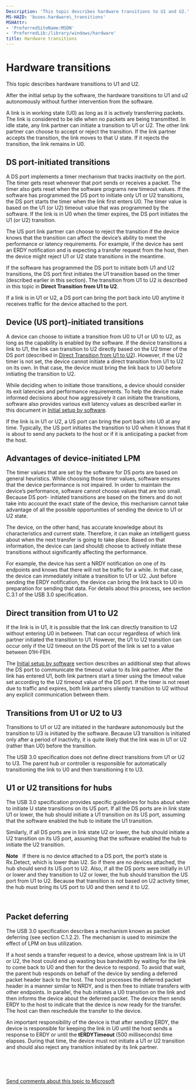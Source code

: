 ```yaml
---
Description: 'This topic describes hardware transitions to U1 and U2.'
MS-HAID: 'buses.hardware\_transitions'
MSHAttr:
- 'PreferredSiteName:MSDN'
- 'PreferredLib:/library/windows/hardware'
title: Hardware transitions
---
```


# Hardware transitions


This topic describes hardware transitions to U1 and U2.

After the initial setup by the software, the hardware transitions to U1 and u2 autonomously without further intervention from the software.

A link is in working state (U0) as long as it is actively transferring packets. The link is considered to be idle when no packets are being transmitted. In idle state, any link partner can initiate a transition to U1 or U2. The other link partner can choose to accept or reject the transition. If the link partner accepts the transition, the link moves to that U state. If it rejects the transition, the link remains in U0.

## DS port-initiated transitions


A DS port implements a timer mechanism that tracks inactivity on the port. The timer gets reset whenever that port sends or receives a packet. The timer also gets reset when the software programs new timeout values. If the software has programmed the DS port to initiate only U1 or U2 transitions, the DS port starts the timer when the link first enters U0. The timer value is based on the U1 (or U2) timeout value that was programmed by the software. If the link is in U0 when the timer expires, the DS port initiates the U1 (or U2) transition.

The US port link partner can choose to reject the transition if the device knows that the transition can affect the device’s ability to meet the performance or latency requirements. For example, if the device has sent an ERDY notification and is expecting a transfer request from the host, then the device might reject U1 or U2 state transitions in the meantime.

If the software has programmed the DS port to initiate both U1 and U2 transitions, the DS port first initiates the U1 transition based on the timer (described earlier in this section). The transition from U1 to U2 is described in this topic in **Direct Transition from U1 to U2**.

If a link is in U1 or U2, a DS port can bring the port back into U0 anytime it receives traffic for the device attached to the port.

## Device (US port)-initiated transitions


A device can choose to initiate a transition from U0 to U1 or U0 to U2, as long as the capability is enabled by the software. If the device transitions a link to U1, the link can transition to U2 directly based on the U2 timer of the DS port (described in [Direct Transition from U1 to U2](#u1tou2)). However, if the U2 timer is not set, the device cannot initiate a direct transition from U1 to U2 on its own. In that case, the device must bring the link back to U0 before initiating the transition to U2.

While deciding when to initiate those transitions, a device should consider its exit latencies and performance requirements. To help the device make informed decisions about how aggressively it can initiate the transitions, software also provides various exit latency values as described earlier in this document in [Initial setup by software](initial-setup-by-software.md).

If the link is in U1 or U2, a US port can bring the port back into U0 at any time. Typically, the US port initiates the transition to U0 when it knows that it is about to send any packets to the host or if it is anticipating a packet from the host.

## Advantages of device-initiated LPM


The timer values that are set by the software for DS ports are based on general heuristics. While choosing those timer values, software ensures that the device performance is not impaired. In order to maintain the device’s performance, software cannot choose values that are too small. Because DS port- initiated transitions are based on the timers and do not take into account the exact state of the device, this mechanism cannot take advantage of all the possible opportunities of sending the device to U1 or U2 state.

The device, on the other hand, has accurate knowledge about its characteristics and current state. Therefore, it can make an intelligent guess about when the next transfer is going to take place. Based on that information, the device can (and should) choose to actively initiate these transitions without significantly affecting the performance.

For example, the device has sent a NRDY notification on one of its endpoints and knows that there will not be traffic for a while. In that case, the device can immediately initiate a transition to U1 or U2. Just before sending the ERDY notification, the device can bring the link back to U0 in preparation for sending that data. For details about this process, see section C.3.1 of the USB 3.0 specification.

## <a href="" id="u1tou2"></a>Direct transition from U1 to U2


If the link is in U1, it is possible that the link can directly transition to U2 without entering U0 in between. That can occur regardless of which link partner initiated the transition to U1. However, the U1 to U2 transition can occur only if the U2 timeout on the DS port of the link is set to a value between 01H-FEH.

The [Initial setup by software](initial-setup-by-software.md) section describes an additional step that allows the DS port to communicate the timeout value to its link partner. After the link has entered U1, both link partners start a timer using the timeout value set according to the U2 timeout value of the DS port. If the timer is not reset due to traffic and expires, both link partners silently transition to U2 without any explicit communication between them.

## Transitions from U1 or U2 to U3


Transitions to U1 or U2 are initiated in the hardware autonomously but the transition to U3 is initiated by the software. Because U3 transition is initiated only after a period of inactivity, it is quite likely that the link was in U1 or U2 (rather than U0) before the transition.

The USB 3.0 specification does not define direct transitions from U1 or U2 to U3. The parent hub or controller is responsible for automatically transitioning the link to U0 and then transitioning it to U3.

## U1 or U2 transitions for hubs


The USB 3.0 specification provides specific guidelines for hubs about when to initiate U state transitions on its US port. If all the DS ports are in link state U1 or lower, the hub should initiate a U1 transition on its US port, assuming that the software enabled the hub to initiate the U1 transition.

Similarly, if all DS ports are in link state U2 or lower, the hub should initiate a U2 transition on its US port, assuming that the software enabled the hub to initiate the U2 transition.

**Note**  
If there is no device attached to a DS port, the port’s state is Rx.Detect, which is lower than U2. So if there are no devices attached, the hub should send its US port to U2. Also, if all the DS ports were initially in U1 or lower and they transition to U2 or lower, the hub should transition the US port from U1 to U2. Because that transition is not based on U2 activity timer, the hub must bring its US port to U0 and then send it to U2.

 

## <a href="" id="packet-def"></a>Packet deferring


The USB 3.0 specification describes a mechanism known as packet deferring (see section C.1.2.2). The mechanism is used to minimize the effect of LPM on bus utilization.

If a host sends a transfer request to a device, whose upstream link is in U1 or U2, the host could end up wasting bus bandwidth by waiting for the link to come back to U0 and then for the device to respond. To avoid that wait, the parent hub responds on behalf of the device by sending a deferred packet header back to the host. The host processes the deferred packet header in a manner similar to NRDY, and is then free to initiate transfers with other endpoints. In parallel, the hub initiates a U0 transition on the link and then informs the device about the deferred packet. The device then sends ERDY to the host to indicate that the device is now ready for the transfer. The host can then reschedule the transfer to the device.

An important responsibility of the device is that after sending ERDY, the device is responsible for keeping the link in U0 until the host sends a response to ERDY or until the **tERDYTimeout** (500 milliseconds) time elapses. During that time, the device must not initiate a U1 or U2 transition and should also reject any transition initiated by its link partner.

 

 

[Send comments about this topic to Microsoft](mailto:wsddocfb@microsoft.com?subject=Documentation%20feedback%20%5Busbcon\buses%5D:%20Hardware%20transitions%20%20RELEASE:%20%281/26/2017%29&body=%0A%0APRIVACY%20STATEMENT%0A%0AWe%20use%20your%20feedback%20to%20improve%20the%20documentation.%20We%20don't%20use%20your%20email%20address%20for%20any%20other%20purpose,%20and%20we'll%20remove%20your%20email%20address%20from%20our%20system%20after%20the%20issue%20that%20you're%20reporting%20is%20fixed.%20While%20we're%20working%20to%20fix%20this%20issue,%20we%20might%20send%20you%20an%20email%20message%20to%20ask%20for%20more%20info.%20Later,%20we%20might%20also%20send%20you%20an%20email%20message%20to%20let%20you%20know%20that%20we've%20addressed%20your%20feedback.%0A%0AFor%20more%20info%20about%20Microsoft's%20privacy%20policy,%20see%20http://privacy.microsoft.com/default.aspx. "Send comments about this topic to Microsoft")



